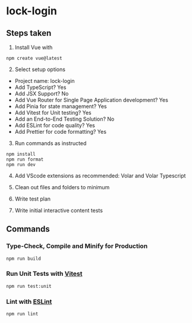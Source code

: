 # lock-login

## Steps taken

1.  Install Vue with

```
npm create vue@latest
```

2.  Select setup options

- Project name: lock-login
- Add TypeScript? Yes
- Add JSX Support? No
- Add Vue Router for Single Page Application development? Yes
- Add Pinia for state management? Yes
- Add Vitest for Unit testing? Yes
- Add an End-to-End Testing Solution? No
- Add ESLint for code quality? Yes
- Add Prettier for code formatting? Yes

3. Run commands as instructed

```
npm install
npm run format
npm run dev

```

4. Add VScode extensions as recommended: Volar and Volar Typescript

5. Clean out files and folders to minimum

6. Write test plan

7. Write initial interactive content tests

## Commands

### Type-Check, Compile and Minify for Production

```sh
npm run build
```

### Run Unit Tests with [Vitest](https://vitest.dev/)

```sh
npm run test:unit
```

### Lint with [ESLint](https://eslint.org/)

```sh
npm run lint
```
